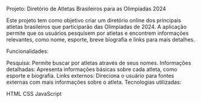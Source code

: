 Projeto: Diretório de Atletas Brasileiros para as Olimpíadas 2024

Este projeto tem como objetivo criar um diretório online dos principais atletas brasileiros que participarão das Olimpíadas de 2024. A aplicação permite que os usuários pesquisem por atletas e encontrem informações relevantes, como nome, esporte, breve biografia e links para mais detalhes.

Funcionalidades:

Pesquisa: Permite buscar por atletas através de seus nomes.
Informações detalhadas: Apresenta informações básicas sobre cada atleta, como esporte e biografia.
Links externos: Direciona o usuário para fontes externas com mais informações sobre o atleta.
Tecnologias utilizadas:

HTML
CSS
JavaScript
